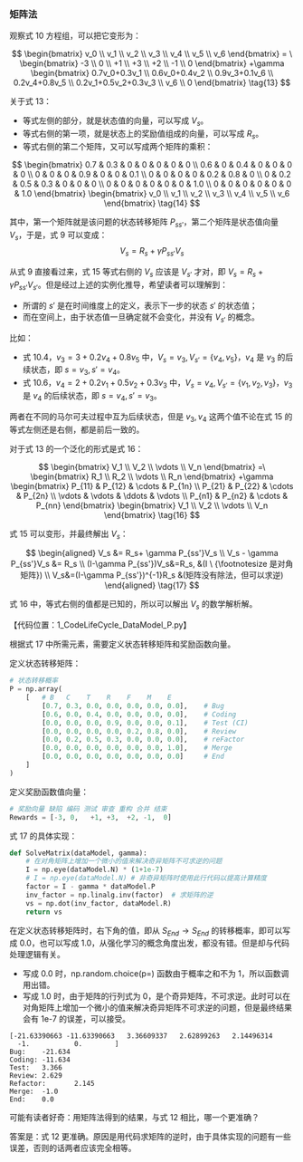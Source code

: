


### 矩阵法


观察式 10 方程组，可以把它变形为：

$$
\begin{bmatrix}
v_0
\\
v_1
\\
v_2
\\
v_3
\\
v_4
\\
v_5
\\
v_6
\end{bmatrix}
= \
\begin{bmatrix}
-3
\\
0
\\
+1
\\
+3
\\
+2
\\
-1
\\
0
\end{bmatrix}
+\gamma 
\begin{bmatrix}
0.7v_0+0.3v_1
\\
0.6v_0+0.4v_2
\\
0.9v_3+0.1v_6
\\
0.2v_4+0.8v_5
\\
0.2v_1+0.5v_2+0.3v_3
\\
v_6
\\
0
\end{bmatrix}
\tag{13}
$$


关于式 13：

- 等式左侧的部分，就是状态值的向量，可以写成 $V_s$。
- 等式右侧的第一项，就是状态上的奖励值组成的向量，可以写成 $R_s$。
- 等式右侧的第二个矩阵，又可以写成两个矩阵的乘积：

$$
\begin{bmatrix}
0.7 & 0.3 & 0 & 0 & 0 & 0 & 0
\\
0.6 & 0 & 0.4 & 0 & 0 & 0 & 0
\\
0 & 0 & 0 & 0.9 & 0 & 0 & 0.1
\\
0 & 0 & 0 & 0 & 0.2 & 0.8 & 0
\\
0 & 0.2 & 0.5 & 0.3 & 0 & 0 & 0
\\
0 & 0 & 0 & 0 & 0 & 0 & 1.0
\\
0 & 0 & 0 & 0 & 0 & 0 & 1.0
\end{bmatrix}
\begin{bmatrix}
v_0
\\
v_1
\\
v_2
\\
v_3
\\
v_4
\\
v_5
\\
v_6
\end{bmatrix}
\tag{14}
$$

其中，第一个矩阵就是该问题的状态转移矩阵 $P_{ss'}$，第二个矩阵是状态值向量 $V_s$，于是，式 9 可以变成：
$$
V_s = R_s+ \gamma P_{ss'}V_s \tag{15}
$$

从式 9 直接看过来，式 15 等式右侧的 $V_s$ 应该是 $V_{s'}$ 才对，即 $V_s = R_s+\gamma P_{ss'}V_{s'}$。但是经过上述的实例化推导，希望读者可以理解到：


- 所谓的 $s'$ 是在时间维度上的定义，表示下一步的状态 $s'$ 的状态值；
- 而在空间上，由于状态值一旦确定就不会变化，并没有 $V_{s'}$ 的概念。

比如：
- 式 10.4，$v_3=3+0.2v_4+0.8v_5$ 中，$V_s=v_3,V_{s'}=\{v_4,v_5\}$，$v_4$ 是 $v_3$ 的后续状态，即 $s=v_3,s'=v_4$。
- 式 10.6，$v_4=2+0.2v_1+0.5v_2+0.3v_3$ 中，$V_s=v_4,V_{s'}=\{v_1,v_2,v_3\}$，$v_3$ 是 $v_4$ 的后续状态，即 $s=v_4,s'=v_3$。

两者在不同的马尔可夫过程中互为后续状态，但是 $v_3,v_4$ 这两个值不论在式 15 的等式左侧还是右侧，都是前后一致的。

对于式 13 的一个泛化的形式是式 16：

$$
\begin{bmatrix}
V_1
\\
V_2
\\
\vdots
\\
V_n
\end{bmatrix}
=\
\begin{bmatrix}
R_1
\\
R_2
\\
\vdots
\\
R_n
\end{bmatrix}
+\gamma
\begin{bmatrix}
P_{11} & P_{12} & \cdots & P_{1n}
\\
P_{21} & P_{22} & \cdots & P_{2n}
\\
\vdots & \vdots & \ddots & \vdots
\\
P_{n1} & P_{n2} & \cdots & P_{nn}
\end{bmatrix}
\begin{bmatrix}
V_1
\\
V_2
\\
\vdots
\\
V_n
\end{bmatrix}
\tag{16}
$$


式 15 可以变形，并最终解出 $V_s$：

$$
\begin{aligned}
V_s &= R_s+ \gamma P_{ss'}V_s
\\
V_s - \gamma P_{ss'}V_s &= R_s
\\
(I-\gamma P_{ss'})V_s&=R_s, &(I \ {\footnotesize 是对角矩阵})
\\
V_s&=(I-\gamma P_{ss'})^{-1}R_s &(矩阵没有除法，但可以求逆)
\end{aligned}
\tag{17}
$$

式 16 中，等式右侧的值都是已知的，所以可以解出 $V_s$ 的数学解析解。

【代码位置：1_CodeLifeCycle_DataModel_P.py】

根据式 17 中所需元素，需要定义状态转移矩阵和奖励函数向量。

定义状态转移矩阵：

```python
# 状态转移概率
P = np.array(
    [   # B   C    T    R    F    M    E    
        [0.7, 0.3, 0.0, 0.0, 0.0, 0.0, 0.0],    # Bug 
        [0.6, 0.0, 0.4, 0.0, 0.0, 0.0, 0.0],    # Coding
        [0.0, 0.0, 0.0, 0.9, 0.0, 0.0, 0.1],    # Test (CI)
        [0.0, 0.0, 0.0, 0.0, 0.2, 0.8, 0.0],    # Review
        [0.0, 0.2, 0.5, 0.3, 0.0, 0.0, 0.0],    # reFactor
        [0.0, 0.0, 0.0, 0.0, 0.0, 0.0, 1.0],    # Merge
        [0.0, 0.0, 0.0, 0.0, 0.0, 0.0, 0.0]     # End
    ]
)

```

定义奖励函数值向量：
```python
# 奖励向量 缺陷 编码 测试 审查 重构 合并 结束
Rewards = [-3, 0,   +1, +3,  +2, -1,  0]
```

式 17 的具体实现：
    
```python 
def SolveMatrix(dataModel, gamma):
    # 在对角矩阵上增加一个微小的值来解决奇异矩阵不可求逆的问题
    I = np.eye(dataModel.N) * (1+1e-7)
    # I = np.eye(dataModel.N) # 非奇异矩阵时使用此行代码以提高计算精度
    factor = I - gamma * dataModel.P
    inv_factor = np.linalg.inv(factor)  # 求矩阵的逆
    vs = np.dot(inv_factor, dataModel.R)
    return vs
```
在定义状态转移矩阵时，右下角的值，即从 $S_{End} \to S_{End}$ 的转移概率，即可以写成 0.0，也可以写成 1.0，从强化学习的概念角度出发，都没有错。但是却与代码处理逻辑有关。

- 写成 0.0 时，np.random.choice(p=) 函数由于概率之和不为 1，所以函数调用出错。
- 写成 1.0 时，由于矩阵的行列式为 0，是个奇异矩阵，不可求逆。此时可以在对角矩阵上增加一个微小的值来解决奇异矩阵不可求逆的问题，但是最终结果会有 1e-7 的误差，可以接受。

```
[-21.63390663 -11.63390663   3.36609337   2.62899263   2.14496314
  -1.           0.        ]
Bug:    -21.634
Coding: -11.634
Test:   3.366
Review: 2.629
Refactor:       2.145
Merge:  -1.0
End:    0.0
```

可能有读者好奇：用矩阵法得到的结果，与式 12 相比，哪一个更准确？

答案是：式 12 更准确。原因是用代码求矩阵的逆时，由于具体实现的问题有一些误差，否则的话两者应该完全相等。


